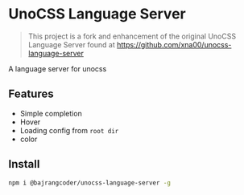 # UnoCSS Language Server

> This project is a fork and enhancement of the original UnoCSS Language Server found at https://github.com/xna00/unocss-language-server

A language server for unocss

## Features

* Simple completion
* Hover
* Loading config from `root dir`
* color

## Install

```sh
npm i @bajrangcoder/unocss-language-server -g
```
